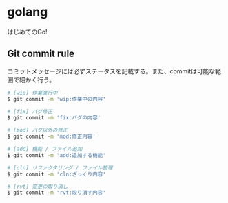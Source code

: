 # golang
はじめてのGo!

## Git commit rule
コミットメッセージには必ずステータスを記載する。また、commitは可能な範囲で細かく行う。
``` bash
# [wip] 作業進行中
$ git commit -m 'wip:作業中の内容'

# [fix] バグ修正
$ git commit -m 'fix:バグの内容'

# [mod] バグ以外の修正
$ git commit -m 'mod:修正内容'

# [add] 機能 / ファイル追加
$ git commit -m 'add:追加する機能'

# [cln] リファクタリング / ファイル整理
$ git commit -m 'cln:ざっくり内容'

# [rvt] 変更の取り消し
$ git commit -m 'rvt:取り消す内容'
```
